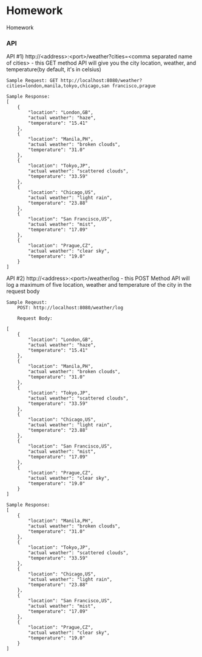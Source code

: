 # Homework

Homework


### API

API #1) http://&lt;address&gt;:&lt;port&gt;/weather?cities=&lt;comma separated name of cities&gt;
	- this GET method API will give you the city location, weather, and temperature(by default, it's in celsius)
```
Sample Request: GET http://localhost:8080/weather?cities=london,manila,tokyo,chicago,san francisco,prague

Sample Response:
[
    {
        "location": "London,GB",
        "actual weather": "haze",
        "temperature": "15.41"
    },
    {
        "location": "Manila,PH",
        "actual weather": "broken clouds",
        "temperature": "31.0"
    },
    {
        "location": "Tokyo,JP",
        "actual weather": "scattered clouds",
        "temperature": "33.59"
    },
    {
        "location": "Chicago,US",
        "actual weather": "light rain",
        "temperature": "23.88"
    },
    {
        "location": "San Francisco,US",
        "actual weather": "mist",
        "temperature": "17.09"
    },
    {
        "location": "Prague,CZ",
        "actual weather": "clear sky",
        "temperature": "19.0"
    }
]

```

API #2) http://&lt;address>:&lt;port&gt;/weather/log
	- this POST Method API will log a maximum of five location, weather and temperature of the city in the request body
```
Sample Reqeust: 
	POST: http://localhost:8080/weather/log

	Request Body: 

[
    {
        "location": "London,GB",
        "actual weather": "haze",
        "temperature": "15.41"
    },
    {
        "location": "Manila,PH",
        "actual weather": "broken clouds",
        "temperature": "31.0"
    },
    {
        "location": "Tokyo,JP",
        "actual weather": "scattered clouds",
        "temperature": "33.59"
    },
    {
        "location": "Chicago,US",
        "actual weather": "light rain",
        "temperature": "23.88"
    },
    {
        "location": "San Francisco,US",
        "actual weather": "mist",
        "temperature": "17.09"
    },
    {
        "location": "Prague,CZ",
        "actual weather": "clear sky",
        "temperature": "19.0"
    }
]

Sample Response:
[
    {
        "location": "Manila,PH",
        "actual weather": "broken clouds",
        "temperature": "31.0"
    },
    {
        "location": "Tokyo,JP",
        "actual weather": "scattered clouds",
        "temperature": "33.59"
    },
    {
        "location": "Chicago,US",
        "actual weather": "light rain",
        "temperature": "23.88"
    },
    {
        "location": "San Francisco,US",
        "actual weather": "mist",
        "temperature": "17.09"
    },
    {
        "location": "Prague,CZ",
        "actual weather": "clear sky",
        "temperature": "19.0"
    }
]

```
